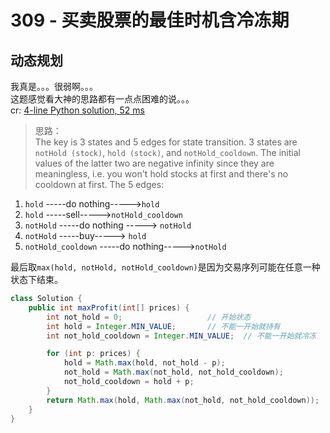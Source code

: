 # 309 - 买卖股票的最佳时机含冷冻期


## 动态规划
我真是。。。很弱啊。。。  
这题感觉看大神的思路都有一点点困难的说。。。  
cr: [4-line Python solution, 52 ms](https://leetcode.com/problems/best-time-to-buy-and-sell-stock-with-cooldown/discuss/75942/)

>思路：  
The key is 3 states and 5 edges for state transition. 3 states are `notHold (stock)`, `hold (stock)`, and `notHold_cooldown`. The initial values of the latter two are negative infinity since they are meaningless, i.e. you won't hold stocks at first and there's no cooldown at first. The 5 edges:
1. `hold` -----do nothing----->`hold`
2. `hold` -----sell----->`notHold_cooldown`
3. `notHold` -----do nothing -----> `notHold`
4. `notHold` -----buy-----> `hold`
5. `notHold_cooldown` -----do nothing----->`notHold`

最后取`max(hold, notHold, notHold_cooldown)`是因为交易序列可能在任意一种状态下结束。

```Java
class Solution {
    public int maxProfit(int[] prices) {
        int not_hold = 0;                   // 开始状态
        int hold = Integer.MIN_VALUE;       // 不能一开始就持有
        int not_hold_cooldown = Integer.MIN_VALUE;  // 不能一开始就冷冻

        for (int p: prices) {
            hold = Math.max(hold, not_hold - p);
            not_hold = Math.max(not_hold, not_hold_cooldown);
            not_hold_cooldown = hold + p;
        }
        return Math.max(hold, Math.max(not_hold, not_hold_cooldown));
    }
}
```